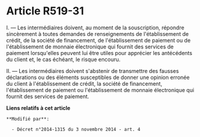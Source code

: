 # Article R519-31

I. ― Les intermédiaires doivent, au moment de la souscription, répondre sincèrement à toutes demandes de renseignements de
l'établissement de crédit, de la société de financement, de l'établissement de paiement ou de l'établissement de monnaie
électronique qui fournit des services de paiement lorsqu'elles peuvent lui être utiles pour apprécier les antécédents du
client et, le cas échéant, le risque encouru. 

II. ― Les intermédiaires doivent s'abstenir de transmettre des fausses déclarations ou des éléments susceptibles de donner
une opinion erronée du client à l'établissement de crédit, la société de financement, l'établissement de paiement ou
l'établissement de monnaie électronique qui fournit des services de paiement.

**Liens relatifs à cet article**

	**Modifié par**:

	  - Décret n°2014-1315 du 3 novembre 2014 - art. 4
